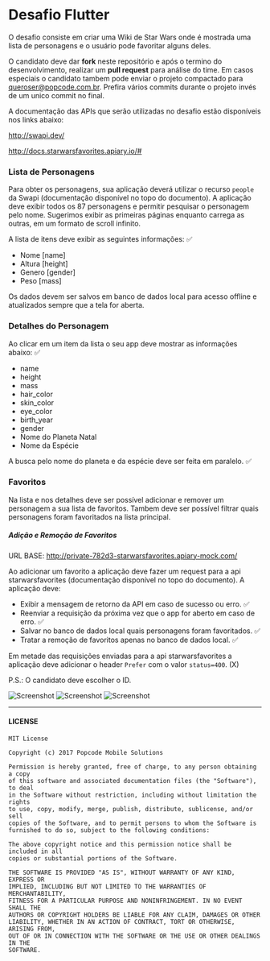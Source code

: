 # Desafio Flutter

O desafio consiste em criar uma Wiki de Star Wars onde é mostrada uma lista de personagens e o usuário pode favoritar alguns deles.

O candidato deve dar **fork** neste repositório e após o termino do desenvolvimento, realizar um **pull request** para análise do time. Em casos especiais o candidato tambem pode enviar o projeto compactado para queroser@popcode.com.br. Prefira vários commits durante o projeto invés de um unico commit no final.

A documentação das APIs que serão utilizadas no desafio estão disponíveis nos links abaixo:

http://swapi.dev/

http://docs.starwarsfavorites.apiary.io/#

### Lista de Personagens

Para obter os personagens, sua aplicação deverá utilizar o recurso `people` da Swapi (documentação disponível no topo do documento). A aplicação deve exibir todos os 87 personagens e permitir pesquisar o personagem pelo nome. Sugerimos exibir as primeiras páginas enquanto carrega as outras, em um formato de scroll infinito.

A lista de itens deve exibir as seguintes informações: ✅
+ Nome [name]
+ Altura [height]
+ Genero [gender]
+ Peso [mass]

Os dados devem ser salvos em banco de dados local para acesso offline e atualizados sempre que a tela for aberta.

### Detalhes do Personagem

Ao clicar em um item da lista o seu app deve mostrar as informações abaixo: ✅

+ name
+ height
+ mass 
+ hair_color
+ skin_color
+ eye_color
+ birth_year
+ gender
+ Nome do Planeta Natal 
+ Nome da Espécie

A busca pelo nome do planeta e da espécie deve ser feita em paralelo. ✅

### Favoritos

Na lista e nos detalhes deve ser possível adicionar e remover um personagem a sua lista de favoritos. Tambem deve ser possível filtrar quais personagens foram favoritados na lista principal.

##### Adição e Remoção de Favoritos

URL BASE: http://private-782d3-starwarsfavorites.apiary-mock.com/

Ao adicionar um favorito a aplicação deve fazer um request para a api starwarsfavorites (documentação disponível no topo do documento). 
A aplicação deve:
+ Exibir a mensagem de retorno da API em caso de sucesso ou erro. ✅
+ Reenviar a requisição da próxima vez que o app for aberto em caso de erro. ✅
+ Salvar no banco de dados local quais personagens foram favoritados. ✅
+ Tratar a remoção de favoritos apenas no banco de dados local. ✅

Em metade das requisições enviadas para a api starwarsfavorites a aplicação deve adicionar o header `Prefer` com o valor `status=400`. (X)

P.S.: O candidato deve escolher o ID.

![Screenshot](screens/starwiki.jpg) ![Screenshot](screens/starwiki02.jpg) ![Screenshot](screens/starwiki03.jpg)

---
#### LICENSE
```
MIT License

Copyright (c) 2017 Popcode Mobile Solutions

Permission is hereby granted, free of charge, to any person obtaining a copy
of this software and associated documentation files (the "Software"), to deal
in the Software without restriction, including without limitation the rights
to use, copy, modify, merge, publish, distribute, sublicense, and/or sell
copies of the Software, and to permit persons to whom the Software is
furnished to do so, subject to the following conditions:

The above copyright notice and this permission notice shall be included in all
copies or substantial portions of the Software.

THE SOFTWARE IS PROVIDED "AS IS", WITHOUT WARRANTY OF ANY KIND, EXPRESS OR
IMPLIED, INCLUDING BUT NOT LIMITED TO THE WARRANTIES OF MERCHANTABILITY,
FITNESS FOR A PARTICULAR PURPOSE AND NONINFRINGEMENT. IN NO EVENT SHALL THE
AUTHORS OR COPYRIGHT HOLDERS BE LIABLE FOR ANY CLAIM, DAMAGES OR OTHER
LIABILITY, WHETHER IN AN ACTION OF CONTRACT, TORT OR OTHERWISE, ARISING FROM,
OUT OF OR IN CONNECTION WITH THE SOFTWARE OR THE USE OR OTHER DEALINGS IN THE
SOFTWARE.
```
